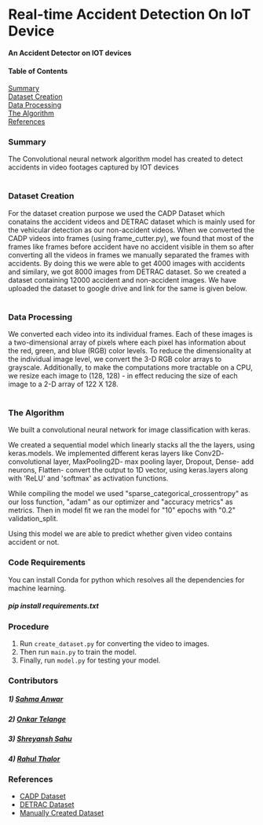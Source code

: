 # Real-time Accident Detection On IoT Device

<b>An Accident Detector on IOT devices</b>


<h4>Table of Contents</h4>

[Summary](#Summary)<br /> 
[Dataset Creation](#Data)<br />
[Data Processing](#Data_processing)<br />
[The Algorithm](#Model)<br />
[References](#References)<br />

<a name="Summary"/>
<h3>Summary</h3>

The Convolutional neural network algorithm model has created to detect accidents in video footages captured by IOT devices
<br /><br />

<a name="Data"/>
<h3>Dataset Creation</h3>

For the dataset creation purpose we used the CADP Dataset which conatains the accident videos and DETRAC dataset which is mainly used for the vehicular detection 
as our non-accident videos. When we converted the CADP videos into frames (using frame_cutter.py), we found that most of the frames like frames before accident have no accident visible in them so after converting all the videos in frames we manually separated the frames with accidents. By doing this we were able to get 4000 images with accidents and similary, we got 8000 images from DETRAC dataset. So we created a dataset containing 12000 accident and non-accident images. We have uploaded the dataset to google drive and link for the same is given below.
<br /><br />

<a name="Data_processing"/>
<h3>Data Processing</h3>

We converted each video into its individual frames. Each of these images is a two-dimensional array of pixels where each pixel has information about the red, green, and blue (RGB) color levels. To reduce the dimensionality at the individual image level, we convert the 3-D RGB color arrays to grayscale. Additionally, to make the computations more tractable on a CPU, we resize each image to (128, 128) - in effect reducing the size of each image to a 2-D array of 122 X 128.
<br /><br />

<a name="Model"/>
<h3>The Algorithm</h3>

We built a convolutional neural network for image classification with keras.

We created a sequential model which linearly stacks all the the layers, using keras.models. We implemented different keras layers like Conv2D- convolutional layer, MaxPooling2D- max pooling layer, Dropout, Dense- add neurons, Flatten- convert the output to 1D vector, using keras.layers along with 'ReLU' and 'softmax' as activation functions.

While compiling the model we used "sparse_categorical_crossentropy" as our loss function, "adam" as our optimizer and "accuracy metrics" as metrics. Then in model fit we ran the model for "10" epochs with "0.2" validation_split.

Using this model we are able to predict whether given video contains accident or not.

### Code Requirements
You can install Conda for python which resolves all the dependencies for machine learning.

##### pip install requirements.txt

<h3>Procedure</h3>

1) Run `create_dataset.py` for converting the video to images.
2) Then run `main.py` to train the model.
3) Finally, run `model.py` for testing your model.


### Contributors

##### 1) [Sahma Anwar](https://github.com/Sahma61)
##### 2) [Onkar Telange](https://github.com/om1621)
##### 3) [Shreyansh Sahu](https://github.com/23nobody)
##### 4) [Rahul Thalor](https://github.com/RahulThalor)

<a name="References"/>
<h3>References</h3>

<ul>
<li> <a href="https://ankitshah009.github.io/accident_forecasting_traffic_camera">CADP Dataset</a>
<li> <a href="http://detrac-db.rit.albany.edu/">DETRAC Dataset</a>
<li> <a href="#">Manually Created Dataset</a>

</ul>

